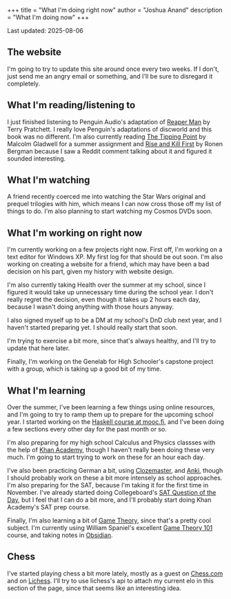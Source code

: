 +++
title = "What I'm doing right now"
author = "Joshua Anand"
description = "What I'm doing now"
+++

Last updated: 2025-08-06

## The website
I'm going to try to update this site around once every two weeks. If I don't, just send me an angry email or something, and I'll be sure to disregard it completely.

## What I'm reading/listening to
I just finished listening to Penguin Audio's adaptation of [Reaper Man](https://bookwyrm.social/book/21745/s/reaper-man) by Terry Pratchett. I really love Penguin's adaptations of discworld and this book was no different. I'm also currently reading [The Tipping Point](https://bookwyrm.social/book/154/s/the-tipping-point) by Malcolm Gladwell for a summer assignment and [Rise and Kill First](https://bookwyrm.social/book/269459/s/rise-and-kill-first-the-secret-history-of-israels-targeted-assassinations) by Ronen Bergman because I saw a Reddit comment talking about it and figured it sounded interesting.

## What I'm watching
A friend recently coerced me into watching the Star Wars original and prequel trilogies with him, which means I can now cross those off my list of things to do.
I'm also planning to start watching my Cosmos DVDs soon.

## What I'm working on right now
I'm currently working on a few projects right now. First off, I'm working on a text editor for Windows XP. My first log for that should be out soon. I'm also working on creating a website for a friend, which may have been a bad decision on his part, given my history with website design. 

I'm also currently taking Health over the summer at my school, since I figured it would take up unnecessary time during the school year. I don't really regret the decision, even though it takes up 2 hours each day, because I wasn't doing anything with those hours anyway.

I also signed myself up to be a DM at my school's DnD club next year, and I haven't started preparing yet. I should really start that soon.

I'm trying to exercise a bit more, since that's always healthy, and I'll try to update that here later.

Finally, I'm working on the Genelab for High Schooler's capstone project with a group, which is taking up a good bit of my time.

## What I'm learning
Over the summer, I've been learning a few things using online resources, and I'm going to try to ramp them up to prepare for the upcoming school year. I started working on the [Haskell course at mooc.fi](https://haskell.mooc.fi), and I've been doing a few sections every other day for the past month or so. 

I'm also preparing for my high school Calculus and Physics classses with the help of [Khan Academy](https://khanacademy.org), though I haven't really been doing these very much. I'm going to start trying to work on these for an hour each day. 

I've also been practicing German a bit, using [Clozemaster](https://clozemaster.com), and [Anki](https://ankiweb.net), though I should probably work on these a bit more intensely as school approaches. I'm also preparing for the SAT, because I'm taking it for the first time in November. I've already started doing Collegeboard's [SAT Question of the Day](https://qotd.collegeboard.org), but I feel that I can do a bit more, and I'll probably start doing Khan Academy's SAT prep course.

Finally, I'm also learning a bit of [Game Theory](https://en.wikipedia.org/wiki/Game_theory), since that's a pretty cool subject. I'm currently using William Spaniel's excellent [Game Theory 101](https://www.youtube.com/playlist?list=PLKI1h_nAkaQoDzI4xDIXzx6U2ergFmedo) course, and taking notes in [Obsidian](https://obsidian.md).

## Chess
I've started playing chess a bit more lately, mostly as a guest on [Chess.com](https://chess.com) and on [Lichess](https://lichess.org). I'll try to use lichess's api to attach my current elo in this section of the page, since that seems like an interesting idea.
